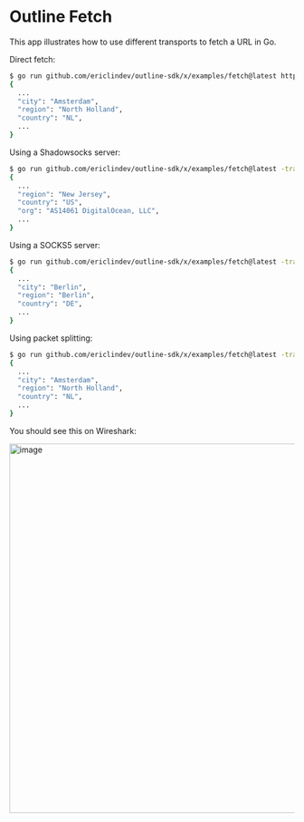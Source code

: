 # Outline Fetch

This app illustrates how to use different transports to fetch a URL in Go.

Direct fetch:

```sh
$ go run github.com/ericlindev/outline-sdk/x/examples/fetch@latest https://ipinfo.io
{
  ...
  "city": "Amsterdam",
  "region": "North Holland",
  "country": "NL",
  ...
}                                  
```

Using a Shadowsocks server:

```sh
$ go run github.com/ericlindev/outline-sdk/x/examples/fetch@latest -transport ss://[redacted]@[redacted]:80 https://ipinfo.io
{
  ...
  "region": "New Jersey",
  "country": "US",
  "org": "AS14061 DigitalOcean, LLC",
  ...
}
```

Using a SOCKS5 server:

```sh
$ go run github.com/ericlindev/outline-sdk/x/examples/fetch@latest -transport socks5://[redacted]:5703 https://ipinfo.io
{
  ... 
  "city": "Berlin",
  "region": "Berlin",
  "country": "DE",
  ...
}
```

Using packet splitting:

```sh
$ go run github.com/ericlindev/outline-sdk/x/examples/fetch@latest -transport split:3  https://ipinfo.io
{
  ...
  "city": "Amsterdam",
  "region": "North Holland",
  "country": "NL",
  ...
}                                  
```

You should see this on Wireshark:

<img width="652" alt="image" src="https://github.com/ericlindev/outline-sdk/assets/113565/9c19667d-d0fb-4d33-b0a6-275674481dce">

